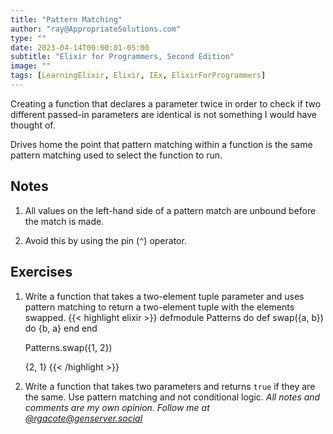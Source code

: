 ```yaml
---
title: "Pattern Matching"
author: "ray@AppropriateSolutions.com"
type: ""
date: 2023-04-14T00:00:01-05:00
subtitle: "Elixir for Programmers, Second Edition"
image: ""
tags: [LearningElixir, Elixir, IEx, ElixirForProgrammers]
---
```


Creating a function that declares a parameter twice in order to check if two different passed-in parameters are identical is not something I would have thought of.

Drives home the point that pattern matching within a function is the same pattern matching used to select the function to run.

<!--more-->

## Notes

1. All values on the left-hand side of a pattern match are unbound before the match is made.

1. Avoid this by using the pin (`^`) operator.


## Exercises
1. Write a function that takes a two-element tuple parameter and uses pattern matching to return a two-element tuple with the elements swapped.
    {{< highlight elixir >}}
    defmodule Patterns do
      def swap({a, b}) do
        {b, a}
      end
    end

    Patterns.swap({1, 2})

    {2, 1}
    {{< /highlight >}}

1. Write a function that takes two parameters and returns `true` if they are the same.
   Use pattern matching and not conditional logic.
_All notes and comments are my own opinion. Follow me at [@rgacote@genserver.social](https://genserver.social/rgacote)_
